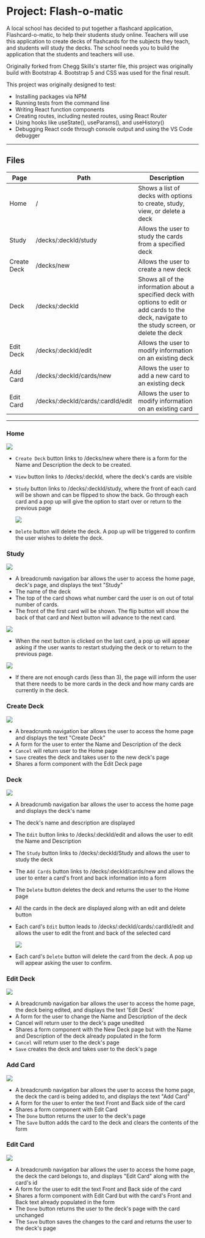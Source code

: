# Project: Flash-o-matic

A local school has decided to put together a flashcard application, Flashcard-o-matic, to help their students study online. Teachers will use this application to create decks of flashcards for the subjects they teach, and students will study the decks. The school needs you to build the application that the students and teachers will use.

Originally forked from Chegg Skills's starter file, this project was originally build with Bootstrap 4. Bootstrap 5 and CSS was used for the final result.

This project was originally designed to test:

- Installing packages via NPM
- Running tests from the command line
- Writing React function components
- Creating routes, including nested routes, using React Router
- Using hooks like useState(), useParams(), and useHistory()
- Debugging React code through console output and using the VS Code debugger

---

## Files

| Page        | Path                              | Description                                                                                                                                         |
| ----------- | --------------------------------- | --------------------------------------------------------------------------------------------------------------------------------------------------- |
| Home        | /                                 | Shows a list of decks with options to create, study, view, or delete a deck                                                                         |
| Study       | /decks/:deckId/study              | Allows the user to study the cards from a specified deck                                                                                            |
| Create Deck | /decks/new                        | Allows the user to create a new deck                                                                                                                |
| Deck        | /decks/:deckId                    | Shows all of the information about a specified deck with options to edit or add cards to the deck, navigate to the study screen, or delete the deck |
| Edit Deck   | /decks/:deckId/edit               | Allows the user to modify information on an existing deck                                                                                           |
| Add Card    | /decks/:deckId/cards/new          | Allows the user to add a new card to an existing deck                                                                                               |
| Edit Card   | /decks/:deckId/cards/:cardId/edit | Allows the user to modify information on an existing card                                                                                           |

---

### Home

![](images/home-with-new-deck.png)

- `Create Deck` button links to /decks/new where there is a form for the Name and Description the deck to be created.
- `View` button links to /decks/:deckId, where the deck's cards are visible
- `Study` button links to /decks/:deckId/study, where the front of each card will be shown and can be flipped to show the back. Go through each card and a pop up will give the option to start over or return to the previous page

  ![](images/delete-deck-pop-up.png)

- `Delete` button will delete the deck. A pop up will be triggered to confirm the user wishes to delete the deck.

### Study

![](images/study.png)

- A breadcrumb navigation bar allows the user to access the home page, deck's page, and displays the text "Study"
- The name of the deck
- The top of the card shows what number card the user is on out of total number of cards.
- The front of the first card will be shown. The flip button will show the back of that card and Next button will advance to the next card.

![](images/study-pop-up.png)

- When the next button is clicked on the last card, a pop up will appear asking if the user wants to restart studying the deck or to return to the previous page.

![](images/not-enough-study.png)

- If there are not enough cards (less than 3), the page will inform the user that there needs to be more cards in the deck and how many cards are currently in the deck.

### Create Deck

![](images/create-deck.png)

- A breadcrumb navigation bar allows the user to access the home page and displays the text "Create Deck"
- A form for the user to enter the Name and Description of the deck
- `Cancel` will return user to the Home page
- `Save` creates the deck and takes user to the new deck's page
- Shares a form component with the Edit Deck page

### Deck

![](images/deck.png)

- A breadcrumb navigation bar allows the user to access the home page and displays the deck's name
- The deck's name and description are displayed
- The `Edit` button links to /decks/:deckId/edit and allows the user to edit the Name and Description
- The `Study` button links to /decks/:deckId/Study and allows the user to study the deck
- The `Add Cards` button links to /decks/:deckId/cards/new and allows the user to enter a card's front and back information into a form
- The `Delete` button deletes the deck and returns the user to the Home page
- All the cards in the deck are displayed along with an edit and delete button
- Each card's `Edit` button leads to /decks/:deckId/cards/:cardId/edit and allows the user to edit the front and back of the selected card

  ![](images/delete-card-pop-up.png)

- Each card's `Delete` button will delete the card from the deck. A pop up will appear asking the user to confirm.

### Edit Deck

![](images/edit-deck.png)

- A breadcrumb navigation bar allows the user to access the home page, the deck being edited, and displays the text 'Edit Deck'
- A form for the user to change the Name and Description of the deck
- Cancel will return user to the deck's page unedited
- Shares a form component with the New Deck page but with the Name and Description of the deck already populated in the form
- `Cancel` will return user to the deck's page
- `Save` creates the deck and takes user to the deck's page

### Add Card

![](images/add-card.png)

- A breadcrumb navigation bar allows the user to access the home page, the deck the card is being added to, and displays the text "Add Card"
- A form for the user to enter the text Front and Back side of the card
- Shares a form component with Edit Card
- The `Done` button returns the user to the deck's page
- The `Save` button adds the card to the deck and clears the contents of the form

### Edit Card

![](images/edit-card.png)

- A breadcrumb navigation bar allows the user to access the home page, the deck the card belongs to, and displays "Edit Card" along with the card's id
- A form for the user to edit the text Front and Back side of the card
- Shares a form component with Edit Card but with the card's Front and Back text already populated in the form
- The `Done` button returns the user to the deck's page with the card unchanged
- The `Save` button saves the changes to the card and returns the user to the deck's page
